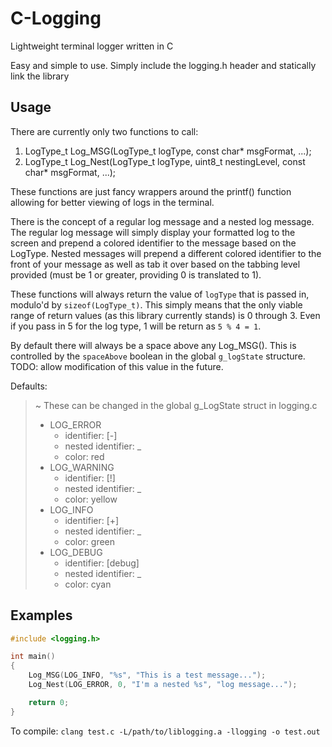 # C-Logging
Lightweight terminal logger written in C

Easy and simple to use. Simply include the logging.h header and statically link the library

## Usage
There are currently only two functions to call:
1. LogType_t Log_MSG(LogType_t logType, const char* msgFormat, ...);
2. LogType_t Log_Nest(LogType_t logType, uint8_t nestingLevel, const char* msgFormat, ...);

These functions are just fancy wrappers around the printf() function allowing for better viewing of logs in the terminal.

There is the concept of a regular log message and a nested log message. The regular log message will simply display your formatted log to the screen and prepend a colored identifier to the message based on the LogType. Nested messages will prepend a different colored identifier to the front of your message as well as tab it over based on the tabbing level provided (must be 1 or greater, providing 0 is translated to 1).

These functions will always return the value of `logType` that is passed in, modulo'd by `sizeof(LogType_t)`. This simply means that the only viable range of return values (as this library currently stands) is 0 through 3. Even if you pass in 5 for the log type, 1 will be return as `5 % 4 = 1`.

By default there will always be a space above any Log_MSG(). This is controlled by the `spaceAbove` boolean in the global `g_logState` structure. TODO: allow modification of this value in the future.

Defaults:
> ~ These can be changed in the global g_LogState struct in logging.c
> 
> - LOG_ERROR
>     + identifier:           [-]
>     + nested identifier:    \_
>     + color:                red
> - LOG_WARNING
>     + identifier:           [!]
>     + nested identifier:    \_
>     + color:                yellow
> - LOG_INFO
>     + identifier:           [+]
>     + nested identifier:    \_
>     + color:                green
> - LOG_DEBUG
>     + identifier:           [debug]
>     + nested identifier:    \_
>     + color:                cyan

## Examples
```c
#include <logging.h>

int main()
{
    Log_MSG(LOG_INFO, "%s", "This is a test message...");
    Log_Nest(LOG_ERROR, 0, "I'm a nested %s", "log message...");

    return 0;
}
```

To compile: `clang test.c -L/path/to/liblogging.a -llogging -o test.out`

